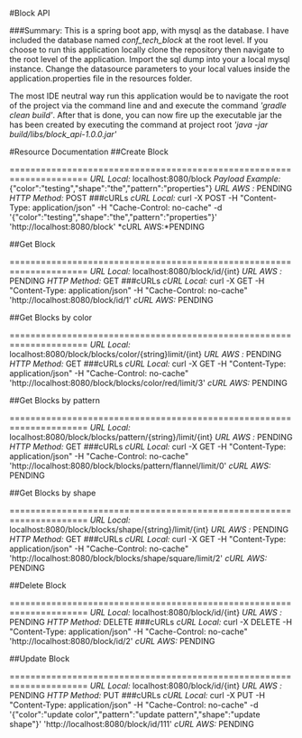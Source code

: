 #Block API

###Summary:
This is a spring boot app, with mysql as the database.  I have included the database named *conf_tech_block* at the root level. If you choose to run
this application locally clone the repository then navigate to the root level of the application.  Import the sql dump into your a local
mysql instance.  Change the datasource parameters to your local values inside the application.properties file in the resources folder.


The most IDE neutral way run this application would be to navigate the root of the project via the command line and and execute the command
  *'gradle clean build'*.  After that is done, you can now fire up the executable jar the has been created by executing the command at project root
  *'java -jar build/libs/block_api-1.0.0.jar'*
  

#Resource Documentation
##Create Block

=====================================================================
*URL Local:* localhost:8080/block
*Payload Example:* {"color":"testing","shape":"the","pattern":"properties"}
*URL AWS :* PENDING
*HTTP Method:* POST
###cURLs
*cURL Local:* curl -X POST -H "Content-Type: application/json" -H "Cache-Control: no-cache" -d '{"color":"testing","shape":"the","pattern":"properties"}'
'http://localhost:8080/block'
*cURL AWS:*PENDING

##Get Block

=====================================================================
*URL Local:* localhost:8080/block/id/{int}
*URL AWS :* PENDING
*HTTP Method:* GET
###cURLs
*cURL Local:* curl -X GET -H "Content-Type: application/json" -H "Cache-Control: no-cache" 'http://localhost:8080/block/id/1'
*cURL AWS:* PENDING

##Get Blocks by color

=====================================================================
*URL Local:* localhost:8080/block/blocks/color/{string}limit/{int}
*URL AWS :* PENDING
*HTTP Method:* GET
###cURLs
*cURL Local:* curl -X GET -H "Content-Type: application/json" -H "Cache-Control: no-cache" 'http://localhost:8080/block/blocks/color/red/limit/3'
*cURL AWS:* PENDING

##Get Blocks by pattern

=====================================================================
*URL Local:*  localhost:8080/block/blocks/pattern/{string}/limit/{int}
*URL AWS :* PENDING
*HTTP Method:* GET
###cURLs
*cURL Local:* curl -X GET -H "Content-Type: application/json" -H "Cache-Control: no-cache" 'http://localhost:8080/block/blocks/pattern/flannel/limit/0'
*cURL AWS:* PENDING

##Get Blocks by shape

=====================================================================
*URL Local:* localhost:8080/block/blocks/shape/{string}/limit/{int}
*URL AWS :* PENDING
*HTTP Method:* GET
###cURLs
*cURL Local:* curl -X GET -H "Content-Type: application/json" -H "Cache-Control: no-cache" 'http://localhost:8080/block/blocks/shape/square/limit/2'
*cURL AWS:* PENDING

##Delete Block

=====================================================================
*URL Local:* localhost:8080/block/id/{int}
*URL AWS :* PENDING
*HTTP Method:* DELETE
###cURLs
*cURL Local:* curl -X DELETE -H "Content-Type: application/json" -H "Cache-Control: no-cache" 'http://localhost:8080/block/id/2'
*cURL AWS:* PENDING 

##Update Block

=====================================================================
*URL Local:* localhost:8080/block/id/{int}
*URL AWS :* PENDING
*HTTP Method:* PUT
###cURLs
*cURL Local:* curl -X PUT -H "Content-Type: application/json" -H "Cache-Control: no-cache" -d '{"color":"update color","pattern":"update pattern","shape":"update shape"}' 'http://localhost:8080/block/id/111'
*cURL AWS:* PENDING

